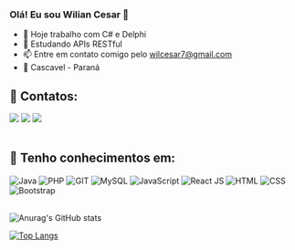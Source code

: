 ### Olá! Eu sou Wilian Cesar 👋

- 🔭 Hoje trabalho com C# e Delphi
- 🌱 Estudando APIs RESTful
- 📫 Entre em contato comigo pelo wilcesar7@gmail.com
- 🏡 Cascavel - Paraná
<div> 
  <h2>📲 Contatos:</h2>
  <a href="https://www.linkedin.com/in/wilian-padilha-42144b65/" target="_blank"><img src="https://img.shields.io/badge/-LinkedIn-%230077B5?style=for-the-badge&logo=linkedin&logoColor=white" target="_blank"></a> 
  <a href="https://www.instagram.com/wilcesar/" target="_blank"><img src="https://img.shields.io/badge/-Instagram-%23E4405F?style=for-the-badge&logo=instagram&logoColor=white" target="_blank"></a>
  <a href = "mailto:wilcesar7@gmail.com"><img src="https://img.shields.io/badge/-Gmail-%23333?style=for-the-badge&logo=gmail&logoColor=white" target="_blank"></a>
</div>
<div style="display: inline-block"></br>
  <h2>📘 Tenho conhecimentos em:</h2>
  <img align="center" alt="Java" src="https://img.shields.io/badge/Java-ED8B00?style=for-the-badge&logo=java&logoColor=white">
  <img align="center" alt="PHP" src="https://img.shields.io/badge/PHP-777BB4?style=for-the-badge&logo=php&logoColor=white">
  <img align="center" alt="GIT" src="https://img.shields.io/badge/git-%23F05033.svg?style=for-the-badge&logo=git&logoColor=white">  
  <img align="center" alt="MySQL" src="https://img.shields.io/badge/MySQL-00000F?style=for-the-badge&logo=mysql&logoColor=white">  
  <img align="center" alt="JavaScript" src="https://img.shields.io/badge/JavaScript-323330?style=for-the-badge&logo=javascript&logoColor=F7DF1E">
  <img align="center" alt="React JS" src="https://img.shields.io/badge/React-20232A?style=for-the-badge&logo=react&logoColor=61DAFB">
  <img align="center" alt="HTML" src="https://img.shields.io/badge/HTML-239120?style=for-the-badge&logo=html5&logoColor=white">
  <img align="center" alt="CSS" src="https://img.shields.io/badge/CSS-239120?&style=for-the-badge&logo=css3&logoColor=white">
  <img align="center" alt="Bootstrap" src="https://img.shields.io/badge/Bootstrap-563D7C?style=for-the-badge&logo=bootstrap&logoColor=white">  
</div>
<div style="display: inline-block"></br>

![Anurag's GitHub stats](https://github-readme-stats.vercel.app/api?username=wilcesar&show_icons=true&theme=radical)

[![Top Langs](https://github-readme-stats.vercel.app/api/top-langs/?username=wilcesar)](https://github.com/wilcesar/github-readme-stats)
</div>
